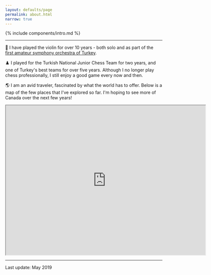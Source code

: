 ```yaml
---
layout: defaults/page
permalink: about.html
narrow: true
---
```


{% include components/intro.md %}

<hr />

:violin: I have played the violin for over 10 years - both solo and as part of the [first amateur symphony orchestra of Turkey](https://www.youtube.com/watch?v=4h1-MX8i6uA).

♟️ I played for the Turkish National Junior Chess Team for two years, and one of Turkey's best teams for over five years. Although I no longer play chess professionally, I still enjoy a good game every now and then.

:earth_americas: I am an avid traveler, fascinated by what the world has to offer. Below is a map of the few places that I've explored so far. I'm hoping to see more of Canada over the next few years!

<iframe src="https://www.google.com/maps/d/embed?mid=1WHFbYuAuP45ayPShIA9ptonkiPXSoITZ" width="640" height="480" display="block"></iframe>

<hr />

Last update: May 2019
